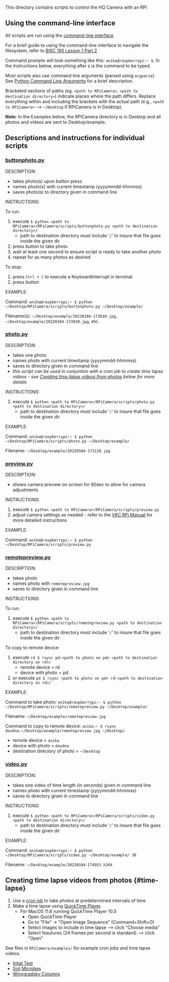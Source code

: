This directory contains scripts to control the HQ Camera with an RPi

## Using the command-line interface
All scripts are run using the [command-line interface](https://en.wikipedia.org/wiki/Command-line_interface).

For a brief guide to using the command-line interface to navigate the filesystem, refer to [BISC 195 Lesson 1 Part 2](http://bisc195.wellesley.edu/lessons/Lesson01/#part_2_-_navigating_the_filesystem_using_the_terminal)

Command prompts will look something like this: `anika@raspberrypi:~ $`. In the Instructions below, everything after `$` is the command to be typed.

Most scripts also use command line arguments (parsed using `argparse`). See [Python Command Line Arguments](https://www.askpython.com/python/python-command-line-arguments) for a brief description.

Bracketed sections of paths (eg. `<path to RPiCamera>`, `<path to destination directory>`) indicate places where the path differs. Replace everything within and including the brackets with the actual path (e.g., `<path to RPiCamera>` --> `~/Desktop` if RPiCamera is in Desktop).

**Note**: In the Examples below, the RPiCamera directory is in Desktop and all photos and videos are sent to Desktop/example.

## Descriptions and instructions for individual scripts

### [buttonphoto.py](buttonphoto.py)

DESCRIPTION:

- takes photo(s) upon button press
- names photo(s) with current timestamp (yyyymmdd-hhmmss)
- saves photo(s) to directory given in command line

INSTRUCTIONS:

To run:
1. execute `$ python <path to RPiCamera>/RPiCamera/scripts/buttonphoto.py <path to destination directory>/`
    - path to destination directory must include '`/`' to insure that file goes inside the given dir
2. press button to take photo
3. wait at least one second to ensure script is ready to take another photo
4. repeat for as many photos as desired

To stop:
1. press `Ctrl + C` to execute a KeyboardInterrupt in terminal
2. press button

EXAMPLE:

Command: `anika@raspberrypi:~ $ python ~/Desktop/RPiCamera/scripts/buttonphoto.py ~/Desktop/example/`

Filename(s): `~/Desktop/example/20220104-173010.jpg`, `~/Desktop/example/20220104-173020.jpg`, etc.

### [photo.py](photo.py)

DESCRIPTION:

- takes one photo
- names photo with current timestamp (yyyymmdd-hhmmss)
- saves to directory given in command line
- *this script can be used in conjuntion with a cron job to create time lapse videos - see [Creating time lapse videos from photos](#time-lapse) below for more details*

INSTRUCTIONS:

1. execute `$ python <path to RPiCamera>/RPiCamera/scripts/photo.py <path to destination directory>/`
    - path to destination directory must include '`/`' to insure that file goes inside the given dir

EXAMPLE:

Command: `anika@raspberrypi:~ $ python ~/Desktop/RPiCamera/scripts/photo.py ~/Desktop/example/`

Filename: `~/Desktop/example/20220104-173128.jpg`

### [preview.py](preview.py)

DESCRIPTION:

- shows camera preview on screen for 60sec to allow for camera adjustments

INSTRUCTIONS:

1. execute `$ python <path to RPiCamera>/RPiCamera/scripts/preview.py`
2. adjust camera settings as needed - refer to the [VKC RPi Manual](https://github.com/Klepac-Ceraj-Lab/klepac-ceraj-lab.github.io/blob/main/drylab/rpi-manual.md) for more detailed instructions

EXAMPLE:

Command: `anika@raspberrypi:~ $ python ~/Desktop/RPiCamera/scripts/preview.py`

### [remotepreview.py](remotepreview.py)

DESCRIPTION:

- takes photo
- names photo with `remotepreview.jpg`
- saves to directory given in command line

INSTRUCTIONS:

To run:
1. execute `$ python <path to RPiCamera>/RPiCamera/scripts/remotepreview.py <path to destination directory>/`
    - path to destination directory must include '`/`' to insure that file goes inside the given dir

To copy to remote device:
1. execute `rd $ rsync pd:<path to photo on pd> <path to destination directory on rd>/`
    - remote device = rd
    - device with photo = pd
2. or execute `pd $ rsync <path to photo on pd> rd:<path to destination directory on rd>/`

EXAMPLE:

Command to take photo: `anika@raspberrypi:~ $ python ~/Desktop/RPiCamera/scripts/remotepreview.py ~/Desktop/example/`

Filename: `~/Desktop/example/remotepreview.jpg`

Command to copy to remote device: `anika:~ $ rsync doudna:~/Desktop/example/remotepreview.jpg ~/Desktop/`
- remote device = `anika`
- device with photo = `doudna`
- destination directory of photo = `~/Desktop`

### [video.py](video.py)

DESCRIPTION:

- takes one video of time length (in seconds) given in command line
- names photo with current timestamp (yyyymmdd-hhmmss)
- saves to directory given in command line

INSTRUCTIONS:

1. execute `$ python <path to RPiCamera>/RPiCamera/scripts/video.py <path to destination directory>/`
    - path to destination directory must include '`/`' to insure that file goes inside the given dir

EXAMPLE:

Command: `anika@raspberrypi:~ $ python ~/Desktop/RPiCamera/scripts/video.py ~/Desktop/example/ 30`

Filename: `~/Desktop/example/20220104-174953.h264`

## Creating time lapse videos from photos {#time-lapse}
1. Use a [cron job](https://en.wikipedia.org/wiki/Cron) to take photos at predetermined intervals of time
2. Make a time lapse using [QuickTime Player](https://en.wikipedia.org/wiki/QuickTime).
    - For MacOS 11.6 running QuickTime Player 10.5
        - Open QuickTime Player
        - Go to "File" -> "Open Image Sequence" (Command+Shift+O)
        - Select images to include in time lapse --> click "Choose media"
        - Select feautures (24 frames per second is standard) --> click "Open"

See files in `RPiCamera/examples/` for example cron jobs and time lapse videos.
- [Intial Test](../examples/Initial-Test.md)
- [Soil Microbes](../examples/Soil-Microbes.md)
- [Winogradsky Columns](../examples/Winogradsky-Columns.md)